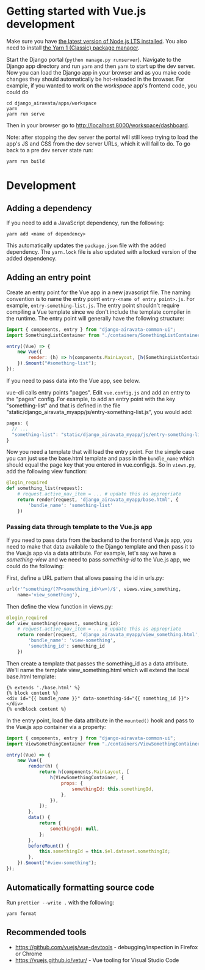 # Getting started with Vue.js development

Make sure you have
[the latest version of Node.js LTS installed](https://nodejs.org/en/download/).
You also need to install
[the Yarn 1 (Classic) package manager](https://classic.yarnpkg.com/en/docs/install).

Start the Django portal (`python manage.py runserver`). Navigate to the Django
app directory and run `yarn` and then `yarn` to start up the dev server. Now you
can load the Django app in your browser and as you make code changes they should
automatically be hot-reloaded in the browser. For example, if you wanted to work
on the _workspace_ app's frontend code, you could do

```
cd django_airavata/apps/workspace
yarn
yarn run serve
```

Then in your browser go to
[http://localhost:8000/workspace/dashboard](http://localhost:8000/workspace/dashboard).

Note: after stopping the dev server the portal will still keep trying to load
the app's JS and CSS from the dev server URLs, which it will fail to do. To go
back to a pre dev server state run:

```
yarn run build
```

# Development

## Adding a dependency

If you need to add a JavaScript dependency, run the following:

```
yarn add <name of dependency>
```

This automatically updates the `package.json` file with the added dependency.
The `yarn.lock` file is also updated with a locked version of the added
dependency.

## Adding an entry point

Create an entry point for the Vue app in a new javascript file. The naming
convention is to name the entry point `entry-<name of entry point>.js`. For
example, `entry-something-list.js`. The entry point shouldn't require compiling
a Vue template since we don't include the template compiler in the runtime. The
entry point will generally have the following structure:

```javascript
import { components, entry } from "django-airavata-common-ui";
import SomethingListContainer from "./containers/SomethingListContainer.vue";

entry((Vue) => {
    new Vue({
        render: (h) => h(components.MainLayout, [h(SomethingListContainer)]),
    }).$mount("#something-list");
});
```

If you need to pass data into the Vue app, see below.

vue-cli calls entry points "pages". Edit `vue.config.js` and add an entry to the
"pages" config. For example, to add an entry point with the key "something-list"
and that is defined in the file
"static/django_airavata_myapp/js/entry-something-list.js", you would add:

```javascript
pages: {
  // ...
  "something-list": "static/django_airavata_myapp/js/entry-something-list.js"
}
```

Now you need a template that will load the entry point. For the simple case you
can just use the base.html template and pass in the `bundle_name` which should
equal the page key that you entered in vue.config.js. So in `views.py`, add the
following view function:

```python
@login_required
def something_list(request):
    # request.active_nav_item = ... # update this as appropriate
    return render(request, 'django_airavata_myapp/base.html', {
        'bundle_name': 'something-list'
    })
```

### Passing data through template to the Vue.js app

If you need to pass data from the backend to the frontend Vue.js app, you need
to make that data available to the Django template and then pass it to the
Vue.js app via a data attribute. For example, let's say we have a
_something-view_ and we need to pass _something-id_ to the Vue.js app, we could
do the following:

First, define a URL pattern that allows passing the id in urls.py:

```python
url(r'^something/(?P<something_id>\w+)/$', views.view_something,
    name='view_something'),
```

Then define the view function in views.py:

```python
@login_required
def view_something(request, something_id):
    # request.active_nav_item = ... # update this as appropriate
    return render(request, 'django_airavata_myapp/view_something.html', {
        'bundle_name': 'view-something',
        'something_id': something_id
    })
```

Then create a template that passes the something_id as a data attribute. We'll
name the template view_something.html which will extend the local base.html
template:

```django
{% extends './base.html' %}
{% block content %}
<div id="{{ bundle_name }}" data-something-id="{{ something_id }}"></div>
{% endblock content %}
```

In the entry point, load the data attribute in the `mounted()` hook and pass to
the Vue.js app container via a property:

```javascript
import { components, entry } from "django-airavata-common-ui";
import ViewSomethingContainer from "./containers/ViewSomethingContainer.vue";

entry((Vue) => {
    new Vue({
        render(h) {
            return h(components.MainLayout, [
                h(ViewSomethingContainer, {
                    props: {
                        somethingId: this.somethingId,
                    },
                }),
            ]);
        },
        data() {
            return {
                somethingId: null,
            };
        },
        beforeMount() {
            this.somethingId = this.$el.dataset.somethingId;
        },
    }).$mount("#view-something");
});
```

## Automatically formatting source code

Run `prettier --write .` with the following:

```
yarn format
```

## Recommended tools

-   <https://github.com/vuejs/vue-devtools> - debugging/inspection in Firefox or
    Chrome
-   <https://vuejs.github.io/vetur/> - Vue tooling for Visual Studio Code
